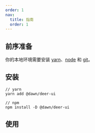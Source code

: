```yaml
---
order: 1
nav:
  title: 指南
  order: 1
---
```


## 前序准备

你的本地环境需要安装 [yarn](https://yarnpkg.com)、[node](http://nodejs.org/) 和 [git](https://git-scm.com/)。

## 安装

```
// yarn
yarn add @dawn/deer-ui

// npm
npm install -D @dawn/deer-ui
```

## 使用

```


```
